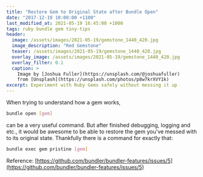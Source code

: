 ```yaml
---
title: "Restore Gem to Original State after Bundle Open"
date: "2017-12-19 10:00:00 +1100"
last_modified_at: 2021-05-19 16:45:00 +1000
tags: ruby bundle gem tiny-tips
header:
  image: /assets/images/2021-05-19/gemstone_1440_420.jpg
  image_description: "Red Gemstone"
  teaser: /assets/images/2021-05-19/gemstone_1440_420.jpg
  overlay_image: /assets/images/2021-05-19/gemstone_1440_420.jpg
  overlay_filter: 0.1
  caption: >
    Image by [Joshua Fuller](https://unsplash.com/@joshuafuller)
    from [Unsplash](https://unsplash.com/photos/p8w7krXVY1k)
excerpt: Experiment with Ruby Gems safely without messing it up
---
```


When trying to understand how a gem works,

```bash
bundle open [gem]
```

can be a very useful command. But after finished debugging, logging and etc., it
would be awesome to be able to restore the gem you've messed with to its
original state. Thankfully there is a command for exactly that:

```bash
bundle exec gem pristine [gem]
```

Reference:
[https://github.com/bundler/bundler-features/issues/5](https://github.com/bundler/bundler-features/issues/5)

